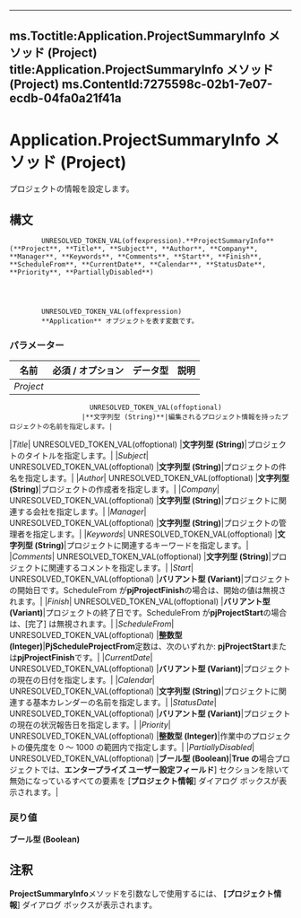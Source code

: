 

---
ms.Toctitle:Application.ProjectSummaryInfo メソッド (Project)
title:Application.ProjectSummaryInfo メソッド (Project)
ms.ContentId:7275598c-02b1-7e07-ecdb-04fa0a21f41a
---
# Application.ProjectSummaryInfo メソッド (Project)




プロジェクトの情報を設定します。

## 構文

            UNRESOLVED_TOKEN_VAL(offexpression).**ProjectSummaryInfo**(**Project**, **Title**, **Subject**, **Author**, **Company**, **Manager**, **Keywords**, **Comments**, **Start**, **Finish**, **ScheduleFrom**, **CurrentDate**, **Calendar**, **StatusDate**, **Priority**, **PartiallyDisabled**)




            UNRESOLVED_TOKEN_VAL(offexpression)
            **Application** オブジェクトを表す変数です。

### パラメーター

|**名前**|**必須 / オプション**|**データ型**|**説明**|
|---|---|---|---|
|*Project*|
                        UNRESOLVED_TOKEN_VAL(offoptional)
                      |**文字列型 (String)**|編集されるプロジェクト情報を持ったプロジェクトの名前を指定します。|
|*Title*|
                        UNRESOLVED_TOKEN_VAL(offoptional)
                      |**文字列型 (String)**|プロジェクトのタイトルを指定します。|
|*Subject*|
                        UNRESOLVED_TOKEN_VAL(offoptional)
                      |**文字列型 (String)**|プロジェクトの件名を指定します。|
|*Author*|
                        UNRESOLVED_TOKEN_VAL(offoptional)
                      |**文字列型 (String)**|プロジェクトの作成者を指定します。|
|*Company*|
                        UNRESOLVED_TOKEN_VAL(offoptional)
                      |**文字列型 (String)**|プロジェクトに関連する会社を指定します。|
|*Manager*|
                        UNRESOLVED_TOKEN_VAL(offoptional)
                      |**文字列型 (String)**|プロジェクトの管理者を指定します。|
|*Keywords*|
                        UNRESOLVED_TOKEN_VAL(offoptional)
                      |**文字列型 (String)**|プロジェクトに関連するキーワードを指定します。|
|*Comments*|
                        UNRESOLVED_TOKEN_VAL(offoptional)
                      |**文字列型 (String)**|プロジェクトに関連するコメントを指定します。|
|*Start*|
                        UNRESOLVED_TOKEN_VAL(offoptional)
                      |**バリアント型 (Variant)**|プロジェクトの開始日です。ScheduleFrom が**pjProjectFinish**の場合は、開始の値は無視されます。|
|*Finish*|
                        UNRESOLVED_TOKEN_VAL(offoptional)
                      |**バリアント型 (Variant)**|プロジェクトの終了日です。ScheduleFrom が**pjProjectStart**の場合は、[完了] は無視されます。|
|*ScheduleFrom*|
                        UNRESOLVED_TOKEN_VAL(offoptional)
                      |**整数型 (Integer)**|**PjScheduleProjectFrom**定数は、次のいずれか: **pjProjectStart**または**pjProjectFinish**です。|
|*CurrentDate*|
                        UNRESOLVED_TOKEN_VAL(offoptional)
                      |**バリアント型 (Variant)**|プロジェクトの現在の日付を指定します。|
|*Calendar*|
                        UNRESOLVED_TOKEN_VAL(offoptional)
                      |**文字列型 (String)**|プロジェクトに関連する基本カレンダーの名前を指定します。|
|*StatusDate*|
                        UNRESOLVED_TOKEN_VAL(offoptional)
                      |**バリアント型 (Variant)**|プロジェクトの現在の状況報告日を指定します。|
|*Priority*|
                        UNRESOLVED_TOKEN_VAL(offoptional)
                      |**整数型 (Integer)**|作業中のプロジェクトの優先度を 0 ～ 1000 の範囲内で指定します。|
|*PartiallyDisabled*|
                        UNRESOLVED_TOKEN_VAL(offoptional)
                      |**ブール型 (Boolean)**|**True の**場合プロジェクトでは、**エンタープライズ ユーザー設定フィールド**] セクションを除いて無効になっているすべての要素を [**プロジェクト情報**] ダイアログ ボックスが表示されます。|



### 戻り値
**ブール型 (Boolean)**





## 注釈
**ProjectSummaryInfo**メソッドを引数なしで使用するには、 **[プロジェクト情報**] ダイアログ ボックスが表示されます。




